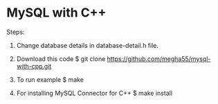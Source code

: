 MySQL with C++
==============

Steps:

1. Change database details in database-detail.h file.

2. Download this code
    $ git clone https://github.com/megha55/mysql-with-cpp.git

3. To run example
    $ make

4. For installing MySQL Connector for C++
    $ make install
